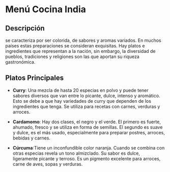 # Menú Cocina India

## Descripción
se caracteriza por ser colorida, de sabores y aromas variados. En muchos países estas preparaciones se consideran exquisitas. Hay platos e ingredientes que representan a la nación, sin embargo, la diversidad de pueblos, tradiciones y religiones son las que aportan su riqueza gastronómica.

## Platos Principales
- **Curry**: Una mezcla de hasta 20 especias en polvo y puede tener sabores diversos que van entre lo picante, dulce, intenso y aromático. Esto se debe a que hay variedades de curry que dependen de los ingredientes que tenga. Se utiliza para recetas con carnes, verduras y arroces. 

- **Cardamomo**: Hay dos clases, el negro y el verde. El primero es fuerte, ahumado, fresco y se utiliza en forma de semillas. El segundo es suave y dulce, es el más usado, especialmente para preparar postres, arroces, bebidas y carnes.

- **Cúrcuma**:Tiene un inconfundible color naranja. Cuando se combina con otras especias revela un tono almizclado. Su sabor es dulce, ligeramente picante y terroso. Es un pigmento excelente para arroces, carne de aves, sopas y verduras.